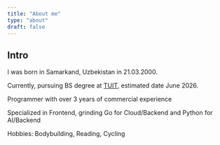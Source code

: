 ```yaml
---
title: "About me"
type: "about"
draft: false
---
```


## Intro
I was born in Samarkand, Uzbekistan in 21.03.2000.

Currently, pursuing BS degree at [TUIT](https://tuit.uz), estimated date June 2026.

Programmer with over 3 years of commercial experience

Specialized in Frontend, grinding Go for Cloud/Backend and Python for AI/Backend

Hobbies: Bodybuilding, Reading, Cycling

